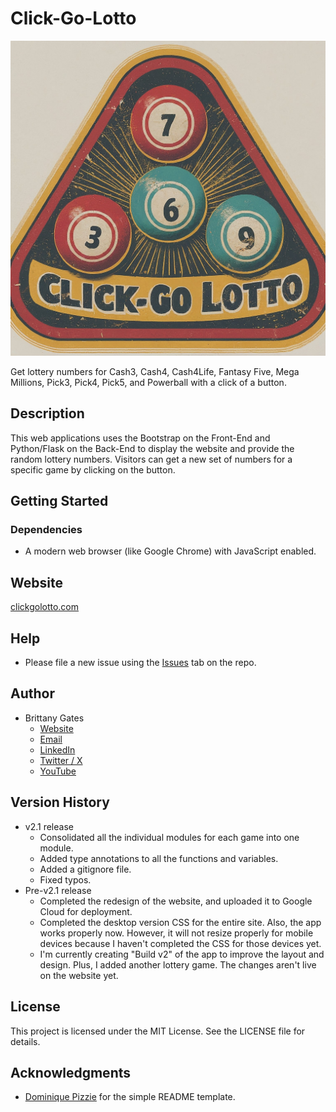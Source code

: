 # Click-Go-Lotto

![A rounded triangle containing four lottery balls with numbers on each. At the bottom of the triangle is the phrase "Click-Go-Lotto."](static/img/logo.jpeg)

Get lottery numbers for Cash3, Cash4, Cash4Life, Fantasy Five, Mega Millions, Pick3, Pick4, Pick5, and Powerball with a
click of a button.

## Description

This web applications uses the Bootstrap on the Front-End and Python/Flask on the Back-End to display the website and
provide the random lottery numbers. Visitors can get a new set of numbers for a specific game by clicking on the button.

## Getting Started

### Dependencies

* A modern web browser (like Google Chrome) with JavaScript enabled.

## Website

[clickgolotto.com](https://clickgolotto.com/)

## Help

* Please file a new issue using the [Issues](https://github.com/brittbot-bgates/Click-Go-Lotto/issues) tab on the
  repo.

## Author

* Brittany Gates
    * [Website](https://brittbot.com)
    * [Email](mailto:support@brittbot.com)
    * [LinkedIn](https://www.linkedin.com/in/brittanycgates/)
    * [Twitter / X](https://x.com/brittany__gates)
    * [YouTube](https://www.youtube.com/c/BrittanyGates)

## Version History

* v2.1 release
    * Consolidated all the individual modules for each game into one module.
    * Added type annotations to all the functions and variables.
    * Added a gitignore file.
    * Fixed typos.
* Pre-v2.1 release
    * Completed the redesign of the website, and uploaded it to Google Cloud for deployment.
    * Completed the desktop version CSS for the entire site. Also, the app works properly now. However, it will not
      resize properly for mobile devices because I haven't completed the CSS for those devices yet.
    * I'm currently creating "Build v2" of the app to improve the layout and design. Plus, I added another lottery game.
      The changes aren't live on the website yet.

## License

This project is licensed under the MIT License. See the LICENSE file for details.

## Acknowledgments

* [Dominique Pizzie](https://gist.github.com/DomPizzie) for the simple README template.

